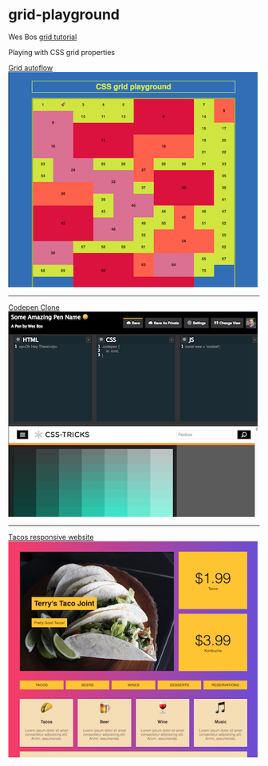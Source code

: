 # grid-playground
Wes Bos [grid tutorial](https://cssgrid.io/)

Playing with CSS grid properties

[Grid autoflow](https://codepen.io/Aureroux/full/QxWzKy/)
![](/images/grid-autoflow.png)

---

[Codepen Clone](https://codepen.io/Aureroux/full/eKJgdj/)
![](/images/codepen.png)

---

[Tacos responsive website](https://codepen.io/Aureroux/full/PaZWbG/)
![](/images/grid-tacos.png)